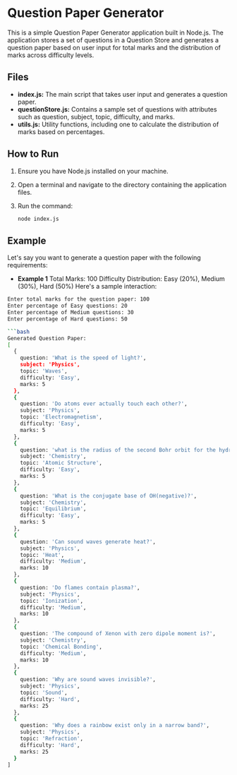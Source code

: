# Question Paper Generator

This is a simple Question Paper Generator application built in Node.js. The application stores a set of questions in a Question Store and generates a question paper based on user input for total marks and the distribution of marks across difficulty levels.

## Files

- **index.js:** The main script that takes user input and generates a question paper.
- **questionStore.js:** Contains a sample set of questions with attributes such as question, subject, topic, difficulty, and marks.
- **utils.js:** Utility functions, including one to calculate the distribution of marks based on percentages.

## How to Run

1. Ensure you have Node.js installed on your machine.

2. Open a terminal and navigate to the directory containing the application files.

3. Run the command:
   ```bash
   node index.js

## Example
Let's say you want to generate a question paper with the following requirements:

- **Example 1**
Total Marks: 100
Difficulty Distribution: Easy (20%), Medium (30%), Hard (50%)
Here's a sample interaction:

```bash
Enter total marks for the question paper: 100
Enter percentage of Easy questions: 20
Enter percentage of Medium questions: 30
Enter percentage of Hard questions: 50

```bash
Generated Question Paper:
[
  {
    question: 'What is the speed of light?',
    subject: 'Physics',
    topic: 'Waves',
    difficulty: 'Easy',
    marks: 5
  },
  {
    question: 'Do atoms ever actually touch each other?',
    subject: 'Physics',
    topic: 'Electromagnetism',
    difficulty: 'Easy',
    marks: 5
  },
  {
    question: 'what is the radius of the second Bohr orbit for the hydrogen atom?',
    subject: 'Chemistry',
    topic: 'Atomic Structure',
    difficulty: 'Easy',
    marks: 5
  },
  {
    question: 'What is the conjugate base of OH(negative)?',
    subject: 'Chemistry',
    topic: 'Equilibrium',
    difficulty: 'Easy',
    marks: 5
  },
  {
    question: 'Can sound waves generate heat?',
    subject: 'Physics',
    topic: 'Heat',
    difficulty: 'Medium',
    marks: 10
  },
  {
    question: 'Do flames contain plasma?',
    subject: 'Physics',
    topic: 'Ionization',
    difficulty: 'Medium',
    marks: 10
  },
  {
    question: 'The compound of Xenon with zero dipole moment is?',
    subject: 'Chemistry',
    topic: 'Chemical Bonding',
    difficulty: 'Medium',
    marks: 10
  },
  {
    question: 'Why are sound waves invisible?',
    subject: 'Physics',
    topic: 'Sound',
    difficulty: 'Hard',
    marks: 25
  },
  {
    question: 'Why does a rainbow exist only in a narrow band?',
    subject: 'Physics',
    topic: 'Refraction',
    difficulty: 'Hard',
    marks: 25
  }
]

